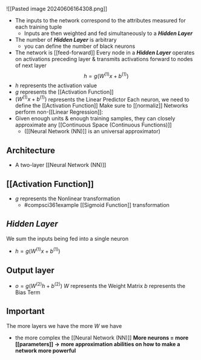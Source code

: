 ![[Pasted image 20240606164308.png]]
- The inputs to the network correspond to the attributes measured for each training tuple
	- Inputs are then weighted and fed simultaneously to a ***Hidden Layer***
- The number of ***Hidden Layer*** is arbitrary
	- you can define the number of black neurons
- The network is [[feed-forward]]
Every node in a ***Hidden Layer*** operates on activations preceding layer & transmits activations forward to nodes of next layer
$$h=g(W^{(1)}x+b^{(1)})$$
- $h$ represents the activation value
- $g$ represents the [[Activation Function]]
- $(W^{(1)}x+b^{(1)})$ represents the Linear Predictor
Each neuron, we need to define the [[Activation Function]]
Make sure to [[normaliz]]
Networks perform non-[[Linear Regression]]:
- Given enough units & enough training samples, they can closely approximate any [[Continuous Space (Continuous Functions)]]
	- ([[Neural Network (NN)]] is an universal approximator)
## Architecture
- A two-layer [[Neural Network (NN)]]
## [[Activation Function]]
- $g$ represents the Nonlinear transformation
	- #compsci361example [[Sigmoid Function]] transformation
## *Hidden Layer*
We sum the inputs being fed into a single neuron
- $h=g(W^{(1)}x+b^{(1)})$
## Output layer
- $o=g(W^{(2)}h+b^{(2)})$
$W$ represents the Weight Matrix
$b$ represents the Bias Term
## Important
The more layers we have the more $W$ we have
- the more complex the [[Neural Network (NN)]]
**More neurons = more [[parameters]] $\rightarrow$ more approximation abilities on how to make a network more powerful**